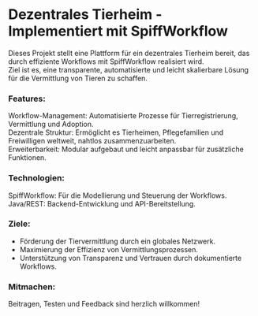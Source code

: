 # Dezentrales Tierheim - Implementiert mit SpiffWorkflow

Dieses Projekt stellt eine Plattform für ein dezentrales Tierheim bereit, das durch effiziente Workflows mit SpiffWorkflow realisiert wird.  \
Ziel ist es, eine transparente, automatisierte und leicht skalierbare Lösung für die Vermittlung von Tieren zu schaffen.

### Features:

Workflow-Management: Automatisierte Prozesse für Tierregistrierung, Vermittlung und Adoption. \
Dezentrale Struktur: Ermöglicht es Tierheimen, Pflegefamilien und Freiwilligen weltweit, nahtlos zusammenzuarbeiten. \
Erweiterbarkeit: Modular aufgebaut und leicht anpassbar für zusätzliche Funktionen.

### Technologien: 

SpiffWorkflow: Für die Modellierung und Steuerung der Workflows. \
Java/REST: Backend-Entwicklung und API-Bereitstellung.

### Ziele: 
- Förderung der Tiervermittlung durch ein globales Netzwerk. 
- Maximierung der Effizienz von Vermittlungsprozessen. 
- Unterstützung von Transparenz und Vertrauen durch dokumentierte Workflows.

### Mitmachen: 

Beitragen, Testen und Feedback sind herzlich willkommen!

